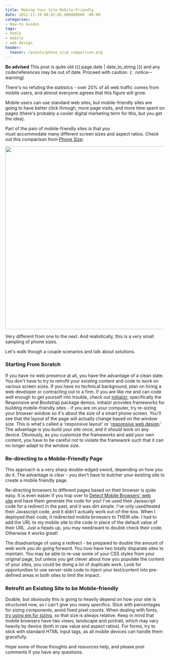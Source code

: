 ```yaml
---
title: Making Your Site Mobile-Friendly
date: 2012-11-19 08:02:05.000000000 -06:00
categories:
- How-to Guides
tags:
- html5
- mobile
- web design
header:
  teaser: /assets/phone_size_comparison.png
---
```

**Be advised** This post is quite old ({{ page.date | date_to_string }}) and any code/references may be out of date. Proceed with caution.
{: .notice--warning}

<p>There's no refuting the statistics - over 20% of all web traffic comes from mobile users, and almost everyone agrees that this figure will grow.</p>
<p>Mobile users can use standard web sites, but mobile-friendly sites are going to have better click through, more page visits, and more time spent on pages (there's probably a cooler digital marketing term for this, but you get the idea).</p>
<p>Part of the pain of mobile-friendly sites is that you must accommodate many different screen sizes and aspect ratios. Check out this comparison from <a href="http://phone-size.com/" target="_blank">Phone Size</a>:</p>
<p><a href="{{ "/assets/phone_size_comparison.png" | absolute_url }}"><img class="aligncenter size-full wp-image-208" title="phone_size_comparison" alt="" src="{{ site.baseurl }}/assets/phone_size_comparison.png" height="578" width="550" /></a></p>
<p>Very different from one to the next. And realistically, this is a very small sampling of phone sizes.</p>
<p><!--more Let's walk though a couple scenarios and talk about solutions.--></p>
<p>Let's walk though a couple scenarios and talk about solutions.</p>
<h3>Starting From Scratch</h3>
<p>If you have no web presence at all, you have the advantage of a clean slate. You don't have to try to retrofit your existing content and code to work on various screen sizes. If you have no technical background, plan on hiring a web developer or contracting out to a firm. If you are like me and can code well enough to get yourself into trouble, check out <a href="http://www.initializr.com" target="_blank">initializr</a>, specifically the Responsive and Bootstrap package demos. initialzr provides frameworks for building mobile-friendly sites - if you are on your computer, try re-sizing your browser window so it's about the size of a smart phone screen. You'll see that the layout of the page will actually change based on the window size. This is what's called a 'responsive layout' or '<a href="http://en.wikipedia.org/wiki/Responsive_web_design" target="_blank">responsive web design</a>.' The advantage is you build your site once, and it <em>should</em> work on any device. Obviously, as you customize the frameworks and add your own content, you have to be careful not to violate the framework such that it can no longer adapt to the window size.</p>
<h3>Re-directing to a Mobile-Friendly Page</h3>
<p>This approach is a very sharp double-edged sword, depending on how you do it. The advantage is clear - you don't have to butcher your existing site to create a mobile friendly page.</p>
<p>Re-directing browsers to different pages based on their browser is quite easy. It is even easier if you hop over to <a href="http://detectmobilebrowsers.com/" target="_blank">Detect Mobile Browsers' web site</a> and have them generate the code for you! I've used their Javascript code for a redirect in the past, and it was dirt simple. I've only used/tested their Javascript code, and it didn't actually work out-of-the-box. When I deployed their code, it redirected mobile browsers to THEIR site. I had to add the URL to my mobile site to the code in place of the default value of their URL. Just a heads up, you may need/want to double check their code. Otherwise it works great!</p>
<p>The disadvantage of using a redirect - be prepared to double the amount of web work you do going forward. You now have two totally disparate sites to maintain. You may be able to re-use some of your CSS styles from your original page, but unless you get clever about how you populate the content of your sites, you could be doing a lot of duplicate work. Look for opportunities to use server-side code to inject your text/content into pre-defined areas in both sites to limit the impact.</p>
<h3>Retrofit an Existing Site to be Mobile-friendly</h3>
<p>Doable, but obviously this is going to heavily depend on how your site is structured now, so I can't give you many specifics. Stick with percentages for sizing components, avoid fixed pixel counts. When dealing with fonts, <a href="http://www.w3schools.com/cssref/css_units.asp" target="_blank">try using em for sizing</a>, so that size is always relative. Keep in mind that mobile browsers have two views, landscape and portrait, which may vary heavily by device (both in raw value and aspect ratios). For forms, try to stick with standard HTML input tags, as all mobile devices can handle them gracefully.</p>
<p>Hope some of those thoughts and resources help, and please post comments if you have any questions.</p>
